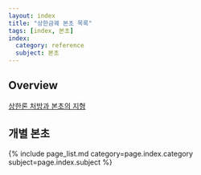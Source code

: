 ```yaml
---
layout: index
title: "상한금궤 본초 목록"
tags: [index, 본초]
index:
  category: reference
  subject: 본초
---
```


## Overview

[상한론 처방과 본초의 지형]( {{site.baseurl}}/lecture/2018/03/herb_network )


## 개별 본초

{% include page_list.md category=page.index.category subject=page.index.subject %}
